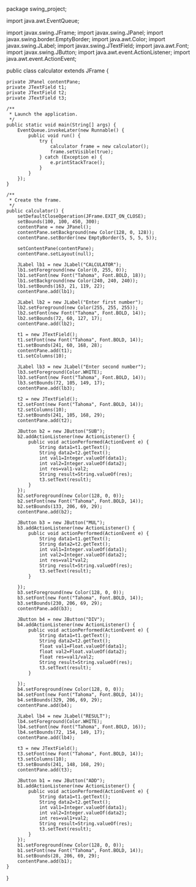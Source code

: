 package swing_project;

import java.awt.EventQueue;

import javax.swing.JFrame;
import javax.swing.JPanel;
import javax.swing.border.EmptyBorder;
import java.awt.Color;
import javax.swing.JLabel;
import javax.swing.JTextField;
import java.awt.Font;
import javax.swing.JButton;
import java.awt.event.ActionListener;
import java.awt.event.ActionEvent;

public class calculator extends JFrame {

	private JPanel contentPane;
	private JTextField t1;
	private JTextField t2;
	private JTextField t3;

	/**
	 * Launch the application.
	 */
	public static void main(String[] args) {
		EventQueue.invokeLater(new Runnable() {
			public void run() {
				try {
					calculator frame = new calculator();
					frame.setVisible(true);
				} catch (Exception e) {
					e.printStackTrace();
				}
			}
		});
	}

	/**
	 * Create the frame.
	 */
	public calculator() {
		setDefaultCloseOperation(JFrame.EXIT_ON_CLOSE);
		setBounds(100, 100, 450, 300);
		contentPane = new JPanel();
		contentPane.setBackground(new Color(128, 0, 128));
		contentPane.setBorder(new EmptyBorder(5, 5, 5, 5));

		setContentPane(contentPane);
		contentPane.setLayout(null);
		
		JLabel lb1 = new JLabel("CALCULATOR");
		lb1.setForeground(new Color(0, 255, 0));
		lb1.setFont(new Font("Tahoma", Font.BOLD, 18));
		lb1.setBackground(new Color(240, 240, 240));
		lb1.setBounds(163, 21, 119, 22);
		contentPane.add(lb1);
		
		JLabel lb2 = new JLabel("Enter first number");
		lb2.setForeground(new Color(255, 255, 255));
		lb2.setFont(new Font("Tahoma", Font.BOLD, 14));
		lb2.setBounds(72, 60, 127, 17);
		contentPane.add(lb2);
		
		t1 = new JTextField();
		t1.setFont(new Font("Tahoma", Font.BOLD, 14));
		t1.setBounds(241, 60, 168, 28);
		contentPane.add(t1);
		t1.setColumns(10);
		
		JLabel lb3 = new JLabel("Enter second number");
		lb3.setForeground(Color.WHITE);
		lb3.setFont(new Font("Tahoma", Font.BOLD, 14));
		lb3.setBounds(72, 105, 149, 17);
		contentPane.add(lb3);
		
		t2 = new JTextField();
		t2.setFont(new Font("Tahoma", Font.BOLD, 14));
		t2.setColumns(10);
		t2.setBounds(241, 105, 168, 29);
		contentPane.add(t2);
		
		JButton b2 = new JButton("SUB");
		b2.addActionListener(new ActionListener() {
			public void actionPerformed(ActionEvent e) {
				String data1=t1.getText();
				String data2=t2.getText();
				int val1=Integer.valueOf(data1);
				int val2=Integer.valueOf(data2);
				int res=val1-val2;
				String result=String.valueOf(res);
				t3.setText(result);
			}
		});
		b2.setForeground(new Color(128, 0, 0));
		b2.setFont(new Font("Tahoma", Font.BOLD, 14));
		b2.setBounds(133, 206, 69, 29);
		contentPane.add(b2);
		
		JButton b3 = new JButton("MUL");
		b3.addActionListener(new ActionListener() {
			public void actionPerformed(ActionEvent e) {
				String data1=t1.getText();
				String data2=t2.getText();
				int val1=Integer.valueOf(data1);
				int val2=Integer.valueOf(data2);
				int res=val1*val2;
				String result=String.valueOf(res);
				t3.setText(result);
			}
			
		});
		b3.setForeground(new Color(128, 0, 0));
		b3.setFont(new Font("Tahoma", Font.BOLD, 14));
		b3.setBounds(230, 206, 69, 29);
		contentPane.add(b3);
		
		JButton b4 = new JButton("DIV");
		b4.addActionListener(new ActionListener() {
			public void actionPerformed(ActionEvent e) {
				String data1=t1.getText();
				String data2=t2.getText();
				float val1=Float.valueOf(data1);
				float val2=Float.valueOf(data2);
				float res=val1/val2;
				String result=String.valueOf(res);
				t3.setText(result);
			}
			
		});
		b4.setForeground(new Color(128, 0, 0));
		b4.setFont(new Font("Tahoma", Font.BOLD, 14));
		b4.setBounds(329, 206, 69, 29);
		contentPane.add(b4);
		
		JLabel lb4 = new JLabel("RESULT");
		lb4.setForeground(Color.WHITE);
		lb4.setFont(new Font("Tahoma", Font.BOLD, 16));
		lb4.setBounds(72, 154, 149, 17);
		contentPane.add(lb4);
		
		t3 = new JTextField();
		t3.setFont(new Font("Tahoma", Font.BOLD, 14));
		t3.setColumns(10);
		t3.setBounds(241, 148, 168, 29);
		contentPane.add(t3);
		
		JButton b1 = new JButton("ADD");
		b1.addActionListener(new ActionListener() {
			public void actionPerformed(ActionEvent e) {
				String data1=t1.getText();
				String data2=t2.getText();
				int val1=Integer.valueOf(data1);
				int val2=Integer.valueOf(data2);
				int res=val1+val2;
				String result=String.valueOf(res);
				t3.setText(result);
			}
		});
		b1.setForeground(new Color(128, 0, 0));
		b1.setFont(new Font("Tahoma", Font.BOLD, 14));
		b1.setBounds(28, 206, 69, 29);
		contentPane.add(b1);
	}
}
